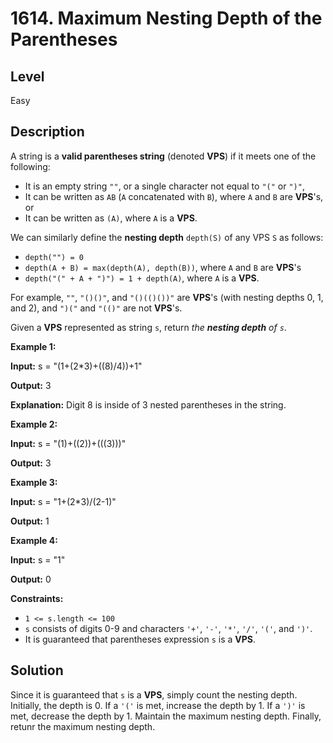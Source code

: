 # 1614. Maximum Nesting Depth of the Parentheses
## Level
Easy

## Description
A string is a **valid parentheses string** (denoted **VPS**) if it meets one of the following:

* It is an empty string `""`, or a single character not equal to `"("` or `")"`,
* It can be written as `AB` (`A` concatenated with `B`), where `A` and `B` are **VPS**'s, or
* It can be written as `(A)`, where `A` is a **VPS**.

We can similarly define the **nesting depth** `depth(S)` of any VPS `S` as follows:

* `depth("") = 0`
* `depth(A + B) = max(depth(A), depth(B))`, where `A` and `B` are **VPS**'s
* `depth("(" + A + ")") = 1 + depth(A)`, where `A` is a **VPS**.

For example, `""`, `"()()"`, and `"()(()())"` are **VPS**'s (with nesting depths 0, 1, and 2), and `")("` and `"(()"` are not **VPS**'s.

Given a **VPS** represented as string `s`, return *the **nesting depth** of `s`*.

**Example 1:**

**Input:** s = "(1+(2*3)+((8)/4))+1"

**Output:** 3

**Explanation:** Digit 8 is inside of 3 nested parentheses in the string.

**Example 2:**

**Input:** s = "(1)+((2))+(((3)))"

**Output:** 3

**Example 3:**

**Input:** s = "1+(2*3)/(2-1)"

**Output:** 1

**Example 4:**

**Input:** s = "1"

**Output:** 0

**Constraints:**

* `1 <= s.length <= 100`
* `s` consists of digits 0-9 and characters `'+'`, `'-'`, `'*'`, `'/'`, `'('`, and `')'`.
* It is guaranteed that parentheses expression `s` is a **VPS**.

## Solution
Since it is guaranteed that `s` is a **VPS**, simply count the nesting depth. Initially, the depth is 0. If a `'('` is met, increase the depth by 1. If a `')'` is met, decrease the depth by 1. Maintain the maximum nesting depth. Finally, retunr the maximum nesting depth.
